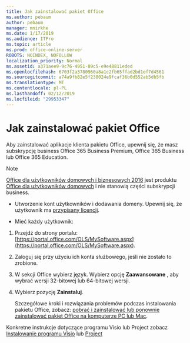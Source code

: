 ```yaml
---
title: Jak zainstalować pakiet Office
ms.author: pebaum
author: pebaum
manager: mnirkhe
ms.date: 1/17/2019
ms.audience: ITPro
ms.topic: article
ms.prod: office-online-server
ROBOTS: NOINDEX, NOFOLLOW
localization_priority: Normal
ms.assetid: a371aee9-9c76-4951-89c5-e9e48811eded
ms.openlocfilehash: 6703f2a3780960a8a1c2fb65ffad2bd1ef7d4561
ms.sourcegitcommit: a74a9fb82e5f238024e9fcaf36b0d552ab5db5fb
ms.translationtype: MT
ms.contentlocale: pl-PL
ms.lasthandoff: 02/12/2019
ms.locfileid: "29953347"
---
```

# <a name="how-to-install-office"></a>Jak zainstalować pakiet Office


Aby zainstalować aplikacje klienta pakietu Office, upewnij się, że masz subskrypcję business Office 365 Business Premium, Office 365 Business lub Office 365 Education.
  
> [!NOTE]
> [Office dla użytkowników domowych i biznesowych 2016](https://products.office.com/home-and-business) jest produktu [Office dla użytkowników domowych](https://support.office.com/article/28cbc8cf-1332-4f04-9123-9b660abb629e?wt.mc_id=Alchemy_ClientDIA) i nie stanowią części subskrypcji business. 
- Utworzenie kont użytkowników i dodawania domeny. Upewnij się, że użytkownik ma [przypisany licencji](https://support.office.com/article/997596b5-4173-4627-b915-36abac6786dc?wt.mc_id=Alchemy_ClientDIA).
    
- Mieć każdy użytkownik:
1. Przejdź do strony portalu: [https://portal.office.com/OLS/MySoftware.aspx](https://portal.office.com/OLS/MySoftware.aspx).
2. Zaloguj się przy użyciu ich konta służbowego, jeśli nie zostało to zrobione.
3. W sekcji Office wybierz język. Wybierz opcję **Zaawansowane** , aby wybrać wersji 32-bitowej lub 64-bitowej wersji. 
4. Wybierz pozycję **Zainstaluj**.
    
    Szczegółowe kroki i rozwiązania problemów podczas instalowania pakietu Office, zobacz: [pobrać i zainstalować lub ponownie zainstalować pakiet Office na komputerze PC lub Mac](https://support.office.com/article/4414eaaf-0478-48be-9c42-23adc4716658?wt.mc_id=Alchemy_ClientDIA).
    
Konkretne instrukcje dotyczące programu Visio lub Project zobacz [Instalowanie programu Visio](https://support.office.com/article/f98f21e3-aa02-4827-9167-ddab5b025710) lub [Project](https://support.office.com/article/7059249b-d9fe-4d61-ab96-5c5bf435f281)
